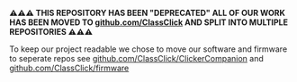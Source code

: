 **⚠️⚠️⚠️ THIS REPOSITORY HAS BEEN "DEPRECATED" ALL OF OUR WORK HAS BEEN MOVED TO [github.com/ClassClick](https://github.com/ClassClick) AND SPLIT INTO MULTIPLE REPOSITORIES ⚠️⚠️⚠️**

To keep our project readable we chose to move our software and firmware to seperate repos see [github.com/ClassClick/ClickerCompanion](https://github.com/ClassClick/ClickerCompanion) and [github.com/ClassClick/firmware](https://github.com/ClassClick/firmware)
